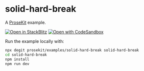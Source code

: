 # solid-hard-break

A [ProseKit](https://prosekit.dev) example.

[![Open in StackBlitz](https://developer.stackblitz.com/img/open_in_stackblitz.svg)](https://stackblitz.com/github/prosekit/examples/tree/master/solid-hard-break)
[![Open with CodeSandbox](https://assets.codesandbox.io/github/button-edit-lime.svg)](https://codesandbox.io/p/sandbox/github/prosekit/examples/tree/master/solid-hard-break)

Run the example locally with:

```bash
npx degit prosekit/examples/solid-hard-break solid-hard-break
cd solid-hard-break
npm install
npm run dev
```
